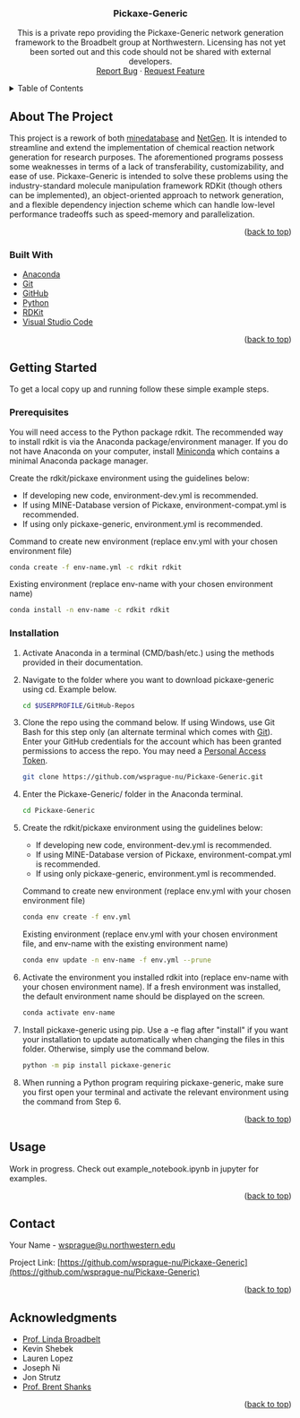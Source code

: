 <div id="top"></div>
<!--
*** Thanks for checking out the Best-README-Template. If you have a suggestion
*** that would make this better, please fork the repo and create a pull request
*** or simply open an issue with the tag "enhancement".
*** Don't forget to give the project a star!
*** Thanks again! Now go create something AMAZING! :D
-->



<!-- PROJECT SHIELDS -->
<!--
*** I'm using markdown "reference style" links for readability.
*** Reference links are enclosed in brackets [ ] instead of parentheses ( ).
*** See the bottom of this document for the declaration of the reference variables
*** for contributors-url, forks-url, etc. This is an optional, concise syntax you may use.
*** https://www.markdownguide.org/basic-syntax/#reference-style-links
-->



<!-- PROJECT LOGO -->

<h3 align="center">Pickaxe-Generic</h3>

  <p align="center">
    This is a private repo providing the Pickaxe-Generic network generation framework to the Broadbelt group at Northwestern.  Licensing has not yet been sorted out and this code should not be shared with external developers.
    <br />
    <a href="https://github.com/wsprague-nu/Pickaxe-Generic/issues">Report Bug</a>
    ·
    <a href="https://github.com/wsprague-nu/Pickaxe-Generic/issues">Request Feature</a>
  </p>
</div>



<!-- TABLE OF CONTENTS -->
<details>
  <summary>Table of Contents</summary>
  <ol>
    <li>
      <a href="#about-the-project">About The Project</a>
      <ul>
        <li><a href="#built-with">Built With</a></li>
      </ul>
    </li>
    <li>
      <a href="#getting-started">Getting Started</a>
      <ul>
        <li><a href="#prerequisites">Prerequisites</a></li>
        <li><a href="#installation">Installation</a></li>
      </ul>
    </li>
    <li><a href="#usage">Usage</a></li>
    <li><a href="#contributing">Contributing</a></li>
    <li><a href="#license">License</a></li>
    <li><a href="#contact">Contact</a></li>
    <li><a href="#acknowledgments">Acknowledgments</a></li>
  </ol>
</details>



<!-- ABOUT THE PROJECT -->
## About The Project

This project is a rework of both [minedatabase](https://pypi.org/project/minedatabase/) and [NetGen](https://github.com/BroadbeltLab/NetGen).  It is intended to streamline and extend the implementation of chemical reaction network generation for research purposes.
The aforementioned programs possess some weaknesses in terms of a lack of transferability, customizability, and ease of use.  Pickaxe-Generic is intended to solve these problems using the industry-standard molecule manipulation framework RDKit (though others can be implemented), an object-oriented approach to network generation, and a flexible dependency injection scheme which can handle low-level performance tradeoffs such as speed-memory and parallelization.

<p align="right">(<a href="#top">back to top</a>)</p>



### Built With

* [Anaconda](https://www.anaconda.com/)
* [Git](https://git-scm.com/)
* [GitHub](https://github.com/)
* [Python](https://www.python.org/)
* [RDKit](https://rdkit.org/)
* [Visual Studio Code](https://code.visualstudio.com/)

<p align="right">(<a href="#top">back to top</a>)</p>



<!-- GETTING STARTED -->
## Getting Started

To get a local copy up and running follow these simple example steps.

### Prerequisites

You will need access to the Python package rdkit.  The recommended way to install rdkit is via the Anaconda package/environment manager.  If you do not have Anaconda on your computer, install [Miniconda](https://docs.conda.io/en/latest/miniconda.html) which contains a minimal Anaconda package manager.

Create the rdkit/pickaxe environment using the guidelines below:

* If developing new code, environment-dev.yml is recommended.
* If using MINE-Database version of Pickaxe, environment-compat.yml is recommended.
* If using only pickaxe-generic, environment.yml is recommended.

Command to create new environment (replace env.yml with your chosen environment file)
```sh
conda create -f env-name.yml -c rdkit rdkit
```
Existing environment (replace env-name with your chosen environment name)
```sh
conda install -n env-name -c rdkit rdkit
```

### Installation

1. Activate Anaconda in a terminal (CMD/bash/etc.) using the methods provided in their documentation.
2. Navigate to the folder where you want to download pickaxe-generic using cd.  Example below.
   ```sh
   cd $USERPROFILE/GitHub-Repos
   ```
3. Clone the repo using the command below.  If using Windows, use Git Bash for this step only (an alternate terminal which comes with [Git](https://git-scm.com/)).  Enter your GitHub credentials for the account which has been granted permissions to access the repo.  You may need a [Personal Access Token](https://docs.github.com/en/authentication/keeping-your-account-and-data-secure/creating-a-personal-access-token#using-a-token-on-the-command-line).
   ```sh
   git clone https://github.com/wsprague-nu/Pickaxe-Generic.git
   ```
4. Enter the Pickaxe-Generic/ folder in the Anaconda terminal.
   ```sh
   cd Pickaxe-Generic
   ```
5. Create the rdkit/pickaxe environment using the guidelines below:

   * If developing new code, environment-dev.yml is recommended.
   * If using MINE-Database version of Pickaxe, environment-compat.yml is recommended.
   * If using only pickaxe-generic, environment.yml is recommended.

   Command to create new environment (replace env.yml with your chosen environment file)
   ```sh
   conda env create -f env.yml
   ```
   Existing environment (replace env.yml with your chosen environment file, and env-name with the existing environment name)
   ```sh
   conda env update -n env-name -f env.yml --prune
   ```
6. Activate the environment you installed rdkit into (replace env-name with your chosen environment name).  If a fresh environment was installed, the default environment name should be displayed on the screen.
   ```sh
   conda activate env-name
   ```
7. Install pickaxe-generic using pip.  Use a -e flag after "install" if you want your installation to update automatically when changing the files in this folder.  Otherwise, simply use the command below.
   ```sh
   python -m pip install pickaxe-generic
   ```
8. When running a Python program requiring pickaxe-generic, make sure you first open your terminal and activate the relevant environment using the command from Step 6.

<p align="right">(<a href="#top">back to top</a>)</p>



<!-- USAGE EXAMPLES -->
## Usage

Work in progress.  Check out example_notebook.ipynb in jupyter for examples.
<!--
This is an example of how pickaxe-generic may be used to obtain the heat of formation of an arbitrary molecule (for which the Benson groups exist in primary_groups).

   ```python
   import ngthermo.properties as prop

   smiles = 'CC1CC(=O)CC(=O)O1'
   Hf = prop.Hf(smiles) / 1000 # Hf provided in cal/mol
   print(f'Enthalpy of {smiles}: {Hf} kcal/mol)
   ```
-->

<p align="right">(<a href="#top">back to top</a>)</p>



<!-- CONTACT -->
## Contact

Your Name - wsprague@u.northwestern.edu

Project Link: [https://github.com/wsprague-nu/Pickaxe-Generic](https://github.com/wsprague-nu/Pickaxe-Generic)

<p align="right">(<a href="#top">back to top</a>)</p>



<!-- ACKNOWLEDGMENTS -->
## Acknowledgments

* [Prof. Linda Broadbelt](broadbelt.northwestern.edu)
* Kevin Shebek
* Lauren Lopez
* Joseph Ni
* Jon Strutz
* [Prof. Brent Shanks](https://www.engineering.iastate.edu/people/profile/bshanks/)

<p align="right">(<a href="#top">back to top</a>)</p>



<!-- MARKDOWN LINKS & IMAGES -->
<!-- https://www.markdownguide.org/basic-syntax/#reference-style-links -->
[contributors-shield]: https://img.shields.io/github/contributors/wsprague-nu/Pickaxe-Generic.svg?style=for-the-badge
[contributors-url]: https://github.com/wsprague-nu/Pickaxe-Generic/graphs/contributors
[forks-shield]: https://img.shields.io/github/forks/wsprague-nu/Pickaxe-Generic.svg?style=for-the-badge
[forks-url]: https://github.com/wsprague-nu/Pickaxe-Generic/network/members
[stars-shield]: https://img.shields.io/github/stars/wsprague-nu/Pickaxe-Generic.svg?style=for-the-badge
[stars-url]: https://github.com/wsprague-nu/Pickaxe-Generic/stargazers
[issues-shield]: https://img.shields.io/github/issues/wsprague-nu/Pickaxe-Generic.svg?style=for-the-badge
[issues-url]: https://github.com/wsprague-nu/Pickaxe-Generic/issues
[license-shield]: https://img.shields.io/github/license/wsprague-nu/Pickaxe-Generic.svg?style=for-the-badge
[license-url]: https://github.com/wsprague-nu/Pickaxe-Generic/blob/master/LICENSE.txt
[linkedin-shield]: https://img.shields.io/badge/-LinkedIn-black.svg?style=for-the-badge&logo=linkedin&colorB=555
[product-screenshot]: images/screenshot.png